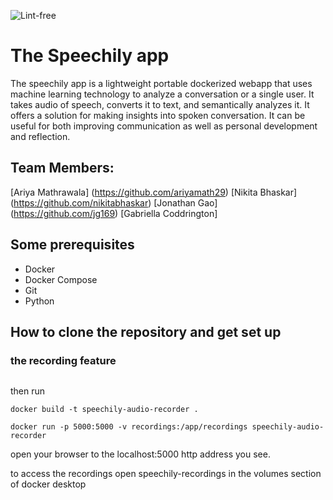![Lint-free](https://github.com/nyu-software-engineering/containerized-app-exercise/actions/workflows/lint.yml/badge.svg)

# The Speechily app
 The speechily app is a lightweight portable dockerized webapp that uses machine learning technology to analyze a conversation or a single user. It takes audio of speech, converts it to text, and semantically analyzes it. It offers a solution for making insights into spoken conversation. It can be useful for both improving communication as well as personal development and reflection.

## Team Members:

[Ariya Mathrawala] (https://github.com/ariyamath29)
[Nikita Bhaskar] (https://github.com/nikitabhaskar)
[Jonathan Gao] (https://github.com/jg169)
[Gabriella Coddrington]

## Some prerequisites
- Docker
- Docker Compose
- Git
- Python

## How to clone the repository and get set up


### the recording feature

``` git clone https://github.com/software-students-spring2025/4-containers-containertrainers.git
```

then run
```
docker build -t speechily-audio-recorder .

docker run -p 5000:5000 -v recordings:/app/recordings speechily-audio-recorder
```
open your browser to the localhost:5000 http address you see.

to access the recordings open speechily-recordings in the volumes section of docker desktop

